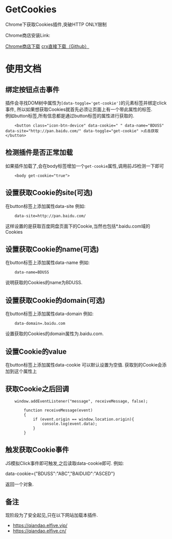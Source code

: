 # GetCookies

Chrome下获取Cookies插件,突破HTTP ONLY限制  

Chrome商店安装Link:  

[Chrome商店下载](https://chrome.google.com/webstore/detail/cookies-get-assistant/flidilldhehoieobcejmjmnhfaabghfc)
[crx直接下载（Github）](https://raw.githubusercontent.com/elfive1992/GetCookies/master/GetCookies.crx)

# 使用文档

## 绑定按钮点击事件
插件会寻找DOM树中属性为`[data-toggle='get-cookie']`的元素标签并绑定click事件,
所以如果想获取Cookies就首先必须让页面上有一个带此属性的标签.  
例如button标签,所有信息都是通过button标签的属性进行获取的.

		<button class="icon-btn-device" data-cookie=" " data-name="BDUSS" data-site="http://pan.baidu.com/" data-toggle="get-cookie" >点击获取</button>

## 检测插件是否正常加载
如果插件加载了,会在body标签增加一个`get-cookie`属性,调用前JS检测一下即可

		<body get-cookie="true">

## 设置获取Cookie的site(可选)
在button标签上添加属性data-site
例如:

		data-site=http://pan.baidu.com/

这样设置的是获取百度网盘页面下的Cookie,当然也包括*.baidu.com域的Cookies

## 设置获取Cookie的name(可选)
在button标签上添加属性data-name
例如:

		data-name=BDUSS

说明获取的Cookies的name为BDUSS.

## 设置获取Cookie的domain(可选)
在button标签上添加属性data-domain
例如:

		data-domain=.baidu.com

设置获取的Cookies的domain属性为.baidu.com.

## 设置Cookie的value
在button标签上添加属性data-cookie
可以默认设置为空值.
获取到的Cookie会添加到这个属性上

## 获取Cookie之后回调

	    window.addEventListener("message", receiveMessage, false);

			function receiveMessage(event)
			{
				if (event.origin == window.location.origin){
					console.log(event.data);
				}
			}


## 触发获取Cookie事件
JS模拟Click事件即可触发,之后读取data-cookie即可.
例如:

data-cookie={"BDUSS":"ABC","BAIDUID":"ASCED"}

返回一个对象.

## 备注

现阶段为了安全起见,只在以下网站加载本插件.

* https://qiandao.elfive.vip/
* https://qiandao.elfive.cn/
